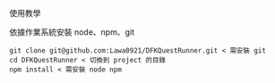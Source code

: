 使用教學

依據作業系統安裝 node、npm、git

```
git clone git@github.com:Lawa0921/DFKQuestRunner.git < 需安裝 git
cd DFKQuestRunner < 切換到 project 的目錄
npm install < 需安裝 node npm
```

